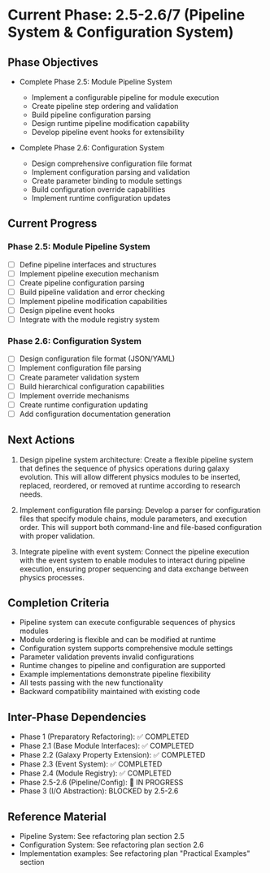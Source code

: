 <!-- Purpose: Current project phase context -->
<!-- Update Rules:
- 500-word limit! 
- Include: 
  • Phase objectives
  • Current progress as a checklist (keep short)
  • Next actions (more detail - 2-3 sentences)
  • Completion criteria 
  • Inter-phase dependencies
- At major phase completion archive as phase-[X].md and refresh for next phase
-->

# Current Phase: 2.5-2.6/7 (Pipeline System & Configuration System)

## Phase Objectives
- Complete Phase 2.5: Module Pipeline System
  - Implement a configurable pipeline for module execution
  - Create pipeline step ordering and validation
  - Build pipeline configuration parsing
  - Design runtime pipeline modification capability
  - Develop pipeline event hooks for extensibility
  
- Complete Phase 2.6: Configuration System
  - Design comprehensive configuration file format
  - Implement configuration parsing and validation
  - Create parameter binding to module settings
  - Build configuration override capabilities
  - Implement runtime configuration updates

## Current Progress

### Phase 2.5: Module Pipeline System
- [ ] Define pipeline interfaces and structures
- [ ] Implement pipeline execution mechanism
- [ ] Create pipeline configuration parsing
- [ ] Build pipeline validation and error checking
- [ ] Implement pipeline modification capabilities
- [ ] Design pipeline event hooks
- [ ] Integrate with the module registry system

### Phase 2.6: Configuration System
- [ ] Design configuration file format (JSON/YAML)
- [ ] Implement configuration file parsing
- [ ] Create parameter validation system
- [ ] Build hierarchical configuration capabilities
- [ ] Implement override mechanisms
- [ ] Create runtime configuration updating
- [ ] Add configuration documentation generation

## Next Actions
1. Design pipeline system architecture: Create a flexible pipeline system that defines the sequence of physics operations during galaxy evolution. This will allow different physics modules to be inserted, replaced, reordered, or removed at runtime according to research needs.

2. Implement configuration file parsing: Develop a parser for configuration files that specify module chains, module parameters, and execution order. This will support both command-line and file-based configuration with proper validation.

3. Integrate pipeline with event system: Connect the pipeline execution with the event system to enable modules to interact during pipeline execution, ensuring proper sequencing and data exchange between physics processes.

## Completion Criteria
- Pipeline system can execute configurable sequences of physics modules
- Module ordering is flexible and can be modified at runtime
- Configuration system supports comprehensive module settings
- Parameter validation prevents invalid configurations
- Runtime changes to pipeline and configuration are supported
- Example implementations demonstrate pipeline flexibility
- All tests passing with the new functionality
- Backward compatibility maintained with existing code

## Inter-Phase Dependencies
- Phase 1 (Preparatory Refactoring): ✅ COMPLETED
- Phase 2.1 (Base Module Interfaces): ✅ COMPLETED
- Phase 2.2 (Galaxy Property Extension): ✅ COMPLETED
- Phase 2.3 (Event System): ✅ COMPLETED
- Phase 2.4 (Module Registry): ✅ COMPLETED
- Phase 2.5-2.6 (Pipeline/Config): 🔄 IN PROGRESS
- Phase 3 (I/O Abstraction): BLOCKED by 2.5-2.6

## Reference Material
- Pipeline System: See refactoring plan section 2.5
- Configuration System: See refactoring plan section 2.6
- Implementation examples: See refactoring plan "Practical Examples" section